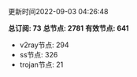 更新时间2022-09-03 04:26:48

**总订阅: 73**
**总节点: 2781**
**有效节点: 641**
- v2ray节点: 294
- ss节点: 326
- trojan节点: 21
